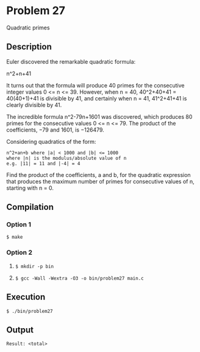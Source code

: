 # Problem 27

Quadratic primes

## Description

Euler discovered the remarkable quadratic formula:

n^2+n+41

It turns out that the formula will produce 40 primes for the consecutive integer values 0 <= n <= 39. However, when n = 40, 40^2+40+41 = 40(40+1)+41 is divisible by 41, and certainly when n = 41, 41^2+41+41 is clearly divisible by 41.

The incredible formula n^2-79n+1601 was discovered, which produces 80 primes for the consecutive values 0 <= n <= 79. The product of the coefficients, −79 and 1601, is −126479.

Considering quadratics of the form:

    n^2+an+b where |a| < 1000 and |b| <= 1000
    where |n| is the modulus/absolute value of n
    e.g. |11| = 11 and |-4| = 4

Find the product of the coefficients, a and b, for the quadratic expression that produces the maximum number of primes for consecutive values of n, starting with n = 0.

## Compilation
### Option 1
`$ make`
### Option 2
1. `$ mkdir -p bin`

2. `$ gcc -Wall -Wextra -O3 -o bin/problem27 main.c`

## Execution
`$ ./bin/problem27`

## Output
`Result: <total>`
